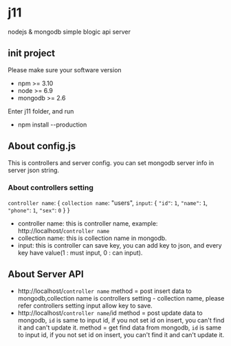 # j11
nodejs &amp; mongodb simple blogic api server

## init project
Please make sure your software version
* npm >= 3.10
* node >= 6.9
* mongodb >= 2.6

Enter j11 folder, and run
* npm install --production

## About config.js
This is controllers and server config.
you can set mongodb server info in server json string.
### About controllers setting
`controller name`: {
  `collection name`: "users",
  `input`: {
    `"id"`: `1`,
    `"name"`: `1`,
    `"phone"`: `1`,
    `"sex"`: `0`
  }
}
* controller name:
this is controller name, example:
http://localhost/`controller name`
* collection name:
this is collection name in mongodb.
* input:
this is controller can save key, you can add key to json, and every key have value(1 : must input, 0 : can input).

## About Server API
* http://localhost/`controller name`
method = post
insert data to mongodb,collection name is controllers setting - collection name, please refer controllers setting input allow key to save.
* http://localhost/`controller name`/id
method = post
update data to mongodb, `id` is same to input id, if you not set id on insert, you can't find it and can't update it.
method = get
find data from mongodb, `id` is same to input id, if you not set id on insert, you can't find it and can't update it.
